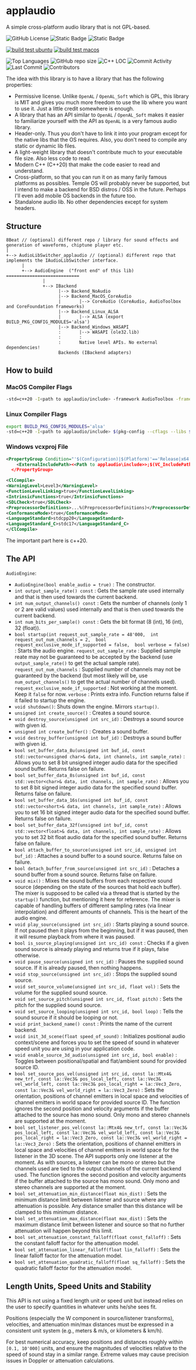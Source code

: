 # applaudio
A simple cross-platform audio library that is not GPL-based.

![GitHub License](https://img.shields.io/github/license/razterizer/applaudio?color=blue)
![Static Badge](https://img.shields.io/badge/linkage-header_only-yellow)
![Static Badge](https://img.shields.io/badge/C%2B%2B-20-yellow)

[![build test ubuntu](https://github.com/razterizer/applaudio/actions/workflows/build-test-ubuntu.yml/badge.svg)](https://github.com/razterizer/applaudio/actions/workflows/build-and-test-ubuntu.yml)
[![build test macos](https://github.com/razterizer/applaudio/actions/workflows/build-test-macos.yml/badge.svg)](https://github.com/razterizer/applaudio/actions/workflows/build-macos.yml)

![Top Languages](https://img.shields.io/github/languages/top/razterizer/applaudio)
![GitHub repo size](https://img.shields.io/github/repo-size/razterizer/applaudio)
![C++ LOC](https://raw.githubusercontent.com/razterizer/applaudio/badges/loc-badge.svg)
![Commit Activity](https://img.shields.io/github/commit-activity/t/razterizer/applaudio)
![Last Commit](https://img.shields.io/github/last-commit/razterizer/applaudio?color=blue)
![Contributors](https://img.shields.io/github/contributors/razterizer/applaudio?color=blue)

The idea with this library is to have a library that has the following properties:

* Permissive license. Unlike `OpenAL` / `OpenAL_Soft` which is GPL, this library is MIT and gives you much more freedom to use the lib where you want to use it. Just a little credit somewhere is enough.
* A library that has an API similar to `OpenAL` / `OpenAL_Soft` makes it easier to familiarize yourself with the API as `OpenAL` is a very famous audio library.
* Header-only. Thus you don't have to link it into your program except for the native libs that the OS requires. Also, you don't need to compile any static or dynamic lib files.
* A light-weight library that doesn't contribute much to your executable file size. Also less code to read.
* Modern C++ (C++20) that make the code easier to read and understand.
* Cross-platform, so that you can run it on as many farily famous platforms as possibles. Temple OS will probably never be supported, but I intend to make a backend for BSD distros / OSS in the future. Perhaps I'll even add mobile OS backends in the future too.
* Standalone audio lib. No other dependencies except for system headers.

## Structure

```
8Beat // (optional) different repo / library for sound effects and generation of waveforms, chiptune player etc.
|
+--> AudioLibSwitcher_applaudio // (optional) different repo that implements the IAudioLibSwitcher interface.
      |
      +--> AudioEngine  ("front end" of this lib) ============================
              |
              +--> IBackend
                    |--> Backend_NoAudio
                    |--> Backend_MacOS_CoreAudio
                    |       |--> CoreAudio (CoreAudio, AudioToolbox and CoreFoundation frameworks)
                    |--> Backend_Linux_ALSA
                    |       |--> ALSA (export BUILD_PKG_CONFIG_MODULES='alsa')
                    |--> Backend_Windows_WASAPI
                    :       |--> WASAPI (ole32.lib)
                    :       :
                    :       Native level APIs. No external dependencies!
                    Backends (IBackend adapters)
```

## How to build

### MacOS Compiler Flags

```sh
-std=c++20 -I<path to applaudio/include> -framework AudioToolbox -framework CoreAudio -framework CoreFoundation
```

### Linux Compiler Flags

```sh
export BUILD_PKG_CONFIG_MODULES='alsa'
-std=c++20 -I<path to applaudio/include> $(pkg-config --cflags --libs $BUILD_PKG_CONFIG_MODULES)
```

### Windows vcxproj File

```xml
<PropertyGroup Condition="'$(Configuration)|$(Platform)'=='Release|x64'">
    <ExternalIncludePath><<Path to applaudio\include>>;$(VC_IncludePath);$(WindowsSDK_IncludePath)</ExternalIncludePath>
  </PropertyGroup>
```

```xml
<ClCompile>
<WarningLevel>Level3</WarningLevel>
<FunctionLevelLinking>true</FunctionLevelLinking>
<IntrinsicFunctions>true</IntrinsicFunctions>
<SDLCheck>true</SDLCheck>
<PreprocessorDefinitions>...%(PreprocessorDefinitions)</PreprocessorDefinitions>
<ConformanceMode>true</ConformanceMode>
<LanguageStandard>stdcpp20</LanguageStandard>
<LanguageStandard_C>stdc17</LanguageStandard_C>
</ClCompile>
```
The important part here is c++20.

## The API

`AudioEngine`:

* `AudioEngine(bool enable_audio = true)` : The constructor.
* `int output_sample_rate() const` : Gets the sample rate used internally and that is then used towards the current backend.
* `int num_output_channels() const` : Gets the number of channels (only 1 or 2 are valid values) used internally and that is then used towards the current backend.
* `int num_bits_per_sample() const` : Gets the bit format (8 (int), 16 (int), 32 (float)).
* `bool startup(int request_out_sample_rate = 48'000, 
                int request_out_num_channels = 2, 
                bool request_exclusive_mode_if_supported = false, 
                bool verbose = false)` : Starts the audio engine. `request_out_sample_rate` : Supplied sample reate may not be guaranteed to be accepted by the backend (use `output_sample_rate()` to get the actual sample rate). `request_out_num_channels` : Supplied number of channels may not be guaranteed by the backend (but most likely will be, use `num_output_channels()` to get the actual number of channels used). `request_exclusive_mode_if_supported` : Not working at the moment. Keep it `false` for now. `verbose` : Prints extra info. Function returns false if it failed to startup the engine.
* `void shutdown()`: Shuts down the engine. Mirrors `startup()`.
* `unsigned int create_source()` : Creates a sound source.
* `void destroy_source(unsigned int src_id)` : Destroys a sound source with given id.
* `unsigned int create_buffer()` : Creates a sound buffer.
* `void destroy_buffer(unsigned int buf_id)` : Destroys a sound buffer with given id.
* `bool set_buffer_data_8u(unsigned int buf_id, const std::vector<unsigned char>& data,
                            int channels, int sample_rate)` : Allows you to set 8 bit unsigned integer audio data for the specified sound buffer. Returns false on failure.
* `bool set_buffer_data_8s(unsigned int buf_id, const std::vector<char>& data,
                            int channels, int sample_rate)` : Allows you to set 8 bit signed integer audio data for the specified sound buffer. Returns false on failure.
* `bool set_buffer_data_16s(unsigned int buf_id, const std::vector<short>& data,
                             int channels, int sample_rate)` : Allows you to set 16 bit signed integer audio data for the specified sound buffer. Returns false on failure.
* `bool set_buffer_data_32f(unsigned int buf_id, const std::vector<float>& data,
                             int channels, int sample_rate)` : Allows you to set 32 bit float audio data for the specified sound buffer. Returns false on failure.
* `bool attach_buffer_to_source(unsigned int src_id, unsigned int buf_id)` : Attaches a sound buffer to a sound source. Returns false on failure.
* `bool detach_buffer_from_source(unsigned int src_id)` : Detaches a sound buffer from a sound source. Returns false on failure.
* `void mix()` : Mixes the sound buffers from each respective sound source (depending on the state of the sources that hold each buffer). The mixer is supposed to be called via a thread that is started by the `startup()` function, but mentioning it here for reference. The mixer is capable of handling buffers of different sampling rates (via linear interpolation) and different amounts of channels. This is the heart of the audio engine.
* `void play_source(unsigned int src_id)` : Starts playing a sound source. If not paused then it plays from the beginning, but if it was paused, then it will resume playback from where it was paused.
* `bool is_source_playing(unsigned int src_id) const` : Checks if a given sound source is already playing and returns true if it plays, false otherwise.
* `void pause_source(unsigned int src_id)` : Pauses the supplied sound source. If it is already paused, then nothing happens.
* `void stop_source(unsigned int src_id)` : Stops the supplied sound source.
* `void set_source_volume(unsigned int src_id, float vol)` : Sets the volume for the supplied sound source.
* `void set_source_pitch(unsigned int src_id, float pitch)` : Sets the pitch for the supplied sound source.
* `void set_source_looping(unsigned int src_id, bool loop)` : Tells the sound source if it should be looping or not.
* `void print_backend_name() const` : Prints the name of the current backend.
* `void init_3d_scene(float speed_of_sound)` : Initializes positional audio context/scene and forces you to set the speed of sound in whatever speed unit you are using in your application code.
* `void enable_source_3d_audio(unsigned int src_id, bool enable)` : Toggles between positional/spatial and flat/ambient sound for provided source ID.
* `bool set_source_pos_vel(unsigned int src_id, const la::Mtx4& new_trf,
                            const la::Vec3& pos_local_left, const la::Vec3& vel_world_left,
                            const la::Vec3& pos_local_right = la::Vec3_Zero, const la::Vec3& vel_world_right = la::Vec3_Zero)` : Sets the orientation, positions of channel emitters in local space and velocities of channel emitters in world space for provided source ID. The function ignores the second position and velocity arguments if the buffer attached to the source has mono sound. Only mono and stereo channels are supported at the moment.
* `bool set_listener_pos_vel(const la::Mtx4& new_trf,
                              const la::Vec3& pos_local_left, const la::Vec3& vel_world_left,
                              const la::Vec3& pos_local_right = la::Vec3_Zero, const la::Vec3& vel_world_right = la::Vec3_Zero)` : Sets the orientation, positions of channel emitters in local space and velocities of channel emitters in world space for the listener in the 3D scene. The API supports only one listener at the moment. As with sources, a listener can be mono or stereo but the channels used are tied to the output channels of the current backend used. The function ignores the second position and velocity arguments if the buffer attached to the source has mono sound. Only mono and stereo channels are supported at the moment.
* `bool set_attenuation_min_distance(float min_dist)` : Sets the minimum distance limit between listener and source where any attenuation is possible. Any distance smaller than this distance will be clamped to this minimum distance.
* `bool set_attenuation_max_distance(float max_dist)` : Sets the maximum distance limit between listener and source so that no further attenuation will happen beyond this limit.
* `bool set_attenuation_constant_falloff(float const_falloff)` : Sets the constant falloff factor for the attenuation model.
* `bool set_attenuation_linear_falloff(float lin_falloff)` : Sets the linear falloff factor for the attenuation model.
* `bool set_attenuation_quadratic_falloff(float sq_falloff)` : Sets the quadratic falloff factor for the attenuation model.

## Length Units, Speed Units and Stability

This API is not using a fixed length unit or speed unit but instead relies on the user to specify quantities in whatever units he/she sees fit.

Positions (especially the W component in source/listener transforms), velocities, and attenuation min/max distances must be expressed in a consistent unit system (e.g., meters & m/s, or kilometers & km/h). 

For best numerical accuracy, keep positions and distances roughly within `[0.1, 10'000]` units, and ensure the magnitudes of velocities relative to the speed of sound stay in a similar range. 
Extreme values may cause precision issues in Doppler or attenuation calculations.
